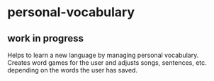 # personal-vocabulary  
## work in progress
Helps to learn a new language by managing personal vocabulary.  
Creates word games for the user and adjusts songs, sentences, etc. depending on the words the user has saved.  

